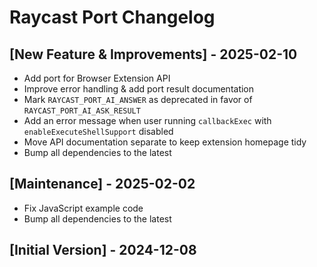 # Raycast Port Changelog

## [New Feature & Improvements] - 2025-02-10

- Add port for Browser Extension API
- Improve error handling & add port result documentation
- Mark `RAYCAST_PORT_AI_ANSWER` as deprecated in favor of `RAYCAST_PORT_AI_ASK_RESULT`
- Add an error message when user running `callbackExec` with `enableExecuteShellSupport` disabled
- Move API documentation separate to keep extension homepage tidy
- Bump all dependencies to the latest

## [Maintenance] - 2025-02-02

- Fix JavaScript example code
- Bump all dependencies to the latest

## [Initial Version] - 2024-12-08
